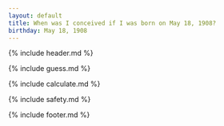 ```yaml
---
layout: default
title: When was I conceived if I was born on May 18, 1908?
birthday: May 18, 1908
---
```


{% include header.md %}

{% include guess.md %}

{% include calculate.md %}

{% include safety.md %}

{% include footer.md %}



